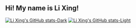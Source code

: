 ## Hi! My name is Li Xing!


[![Li Xing's GitHub stats-Dark](https://github-readme-stats.vercel.app/api?username=lixingyin&show_icons=true&theme=dark#gh-dark-mode-only)](https://github.com/anuraghazra/github-readme-stats#gh-dark-mode-only)
[![Li Xing's GitHub stats-Light](https://github-readme-stats.vercel.app/api?username=lixingyin&show_icons=true&theme=default#gh-light-mode-only)](https://github.com/anuraghazra/github-readme-stats#gh-light-mode-only)

<!--
**lixingyin/lixingyin** is a ✨ _special_ ✨ repository because its `README.md` (this file) appears on your GitHub profile.

Here are some ideas to get you started:

- 🔭 I’m currently working on ...
- 🌱 I’m currently learning ...
- 👯 I’m looking to collaborate on ...
- 🤔 I’m looking for help with ...
- 💬 Ask me about ...
- 📫 How to reach me: ...
- 😄 Pronouns: ...
- ⚡ Fun fact: ...
-->
